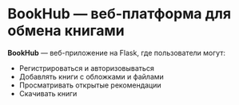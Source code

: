 # BookHub — веб-платформа для обмена книгами

**BookHub** — веб-приложение на Flask, где пользователи могут:
- Регистрироваться и авторизовываться
- Добавлять книги с обложками и файлами
- Просматривать открытые рекомендации
- Скачивать книги